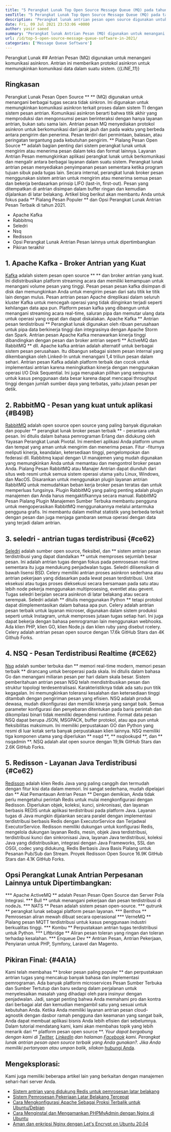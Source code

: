 ```yaml
---
title: "5 Perangkat Lunak Top Open Source Message Queue (MQ) pada tahun 2021" 
seoTitle: "5 Perangkat Lunak Top Open Source Message Queue (MQ) pada tahun 2021" 
description: "Perangkat lunak antrian pesan open source digunakan untuk menangani berbagai tugas secara tidak sinkron. Artikel ini adalah tentang 5 perangkat lunak antrian pesan open-source teratas." 
date: Fri, 09 Jul 2021 23:53:06 +0000
author: yasir saeed
summary: "Perangkat lunak Antrian Pesan (MQ) digunakan untuk menangani komunikasi asinkron. Antrian ini memberikan protokol asinkron untuk memungkinkan komunikasi data dalam suatu sistem." 
url: /id/top-5-open-source-message-queue-software-in-2021/
categories: ['Message Queue Software']
---
```


Perangkat Lunak ## Antrian Pesan (MQ) digunakan untuk menangani komunikasi asinkron. Antrian ini memberikan protokol asinkron untuk memungkinkan komunikasi data dalam suatu sistem.
{{_LINE_11_}}

## **Ringkasan**
Perangkat Lunak Pesan Open Source ** ** (MQ) digunakan untuk menangani berbagai tugas secara tidak sinkron. Ini digunakan untuk memungkinkan komunikasi asinkron terkait proses dalam sistem TI dengan sistem pesan antrian. Komunikasi asinkron berarti bahwa titik akhir yang memproduksi dan mengonsumsi pesan berinteraksi dengan hanya layanan antrian, bukan satu sama lain. Antrian pesan MQ menyediakan protokol asinkron untuk berkomunikasi dari jarak jauh dan pada waktu yang berbeda antara pengirim dan penerima. Pesan terdiri dari permintaan, balasan, atau peringatan tergantung pada kebutuhan pengirim.
** Pialang Pesan Open Source ** adalah bagian penting dari sistem perangkat lunak untuk mengirim atau menerima pesan dalam teks dan format lainnya. Layanan Antrian Pesan memungkinkan aplikasi perangkat lunak untuk berkomunikasi dan mengalir antara berbagai layanan dalam suatu sistem. Perangkat lunak antrian pesan menyediakan penyimpanan pesan sementara ketika program tujuan sibuk pada tugas lain. Secara internal, perangkat lunak broker pesan menggunakan sistem antrian untuk mengirim atau menerima semua pesan dan bekerja berdasarkan prinsip LIFO (last-in, first-out). Pesan yang ditempatkan di antrian disimpan dalam buffer ringan dan kemudian dijalankan di latar belakang.
Artikel blog berikut akan membantu Anda untuk fokus pada ** Pialang Pesan Populer ** dan Opsi Perangkat Lunak Antrian Pesan Terbaik di tahun 2021.
  * Apache Kafka
  * Rabbitmq
  * Seledri
  * Nsq
  * Redisson
  * Opsi Perangkat Lunak Antrian Pesan lainnya untuk dipertimbangkan
  * Pikiran terakhir

## 1. Apache Kafka - Broker Antrian yang Kuat
[Kafka][1] adalah sistem pesan open source ** ** dan broker antrian yang kuat. Ini didistribusikan platform streaming acara dan memiliki kemampuan untuk menangani volume pesan yang tinggi. Pesan pesan pesan kafka disimpan di disk dan memungkinkan Anda untuk mengirim pesan dari satu titik ke titik lain dengan mulus. Pesan antrian pesan Apache direplikasi dalam seluruh kluster Kafka untuk mencegah operasi yang tidak diinginkan terjadi seperti kehilangan data apa pun. Platform pesan kafka yang dibangun untuk menangani streaming acara real-time, saluran pipa dan memutar ulang data untuk operasi yang cepat dan dapat diskalakan.
Apache Kafka ** Antrian pesan terdistribusi ** Perangkat lunak digunakan oleh ribuan perusahaan untuk pipa data berkinerja tinggi dan integrasinya dengan Apache Storm dan Spark. Antrian pesan Apache Kafka menawarkan kinerja tinggi dibandingkan dengan pesan dan broker antrian seperti ** ActiveMQ dan RabbitMQ ** dll. Apache kafka antrian adalah alternatif untuk berbagai sistem pesan perusahaan. Itu dibangun sebagai sistem pesan internal yang dikembangkan oleh Linked-In untuk menangani 1,4 triliun pesan dalam sehari. Antrian pesan Kafka adalah platform terbaik dan cocok untuk implementasi antrian karena meningkatkan kinerja dengan menggunakan operasi I/O Disk Sequential. Ini juga merupakan pilihan yang sempurna untuk kasus penggunaan data besar karena dapat mencapai throughput tinggi dengan jumlah sumber daya yang terbatas, yaitu jutaan pesan per detik.

## 2. RabbitMQ - Pesan yang kuat untuk aplikasi {#B49B}
[RabbitMQ][2] adalah open source open source yang paling banyak digunakan dan populer ** perangkat lunak broker pesan terbaik ** - perantara untuk pesan. Ini ditulis dalam bahasa pemrograman Erlang dan didukung oleh Yayasan Perangkat Lunak Pivotal. Ini memberi aplikasi Anda platform umum dan tempat yang aman untuk mengirim dan menerima pesan. Fitur -fiturnya meliputi kinerja, keandalan, ketersediaan tinggi, pengelompokan dan federasi dll. Rabbitmq kapal dengan UI manajemen yang mudah digunakan yang memungkinkan Anda untuk memantau dan mengontrol broker pesan Anda.
Pialang Pesan RabbitMQ atau Manajer Antrian dapat diunduh dari situs web resmi untuk semua sistem operasi utama yaitu Linux, Windows, dan MacOS. Disarankan untuk menggunakan plugin layanan antrian RabbitMQ untuk memudahkan beban kerja broker pesan teratas dan untuk memperluas fungsinya. Plugin RabbitMQ yang paling penting adalah plugin manajemen dan Anda harus mengaktifkannya secara manual. RabbitMQ Pesan Pialang Plugin Manajemen Sumber Terbuka membantu pengguna untuk mengoperasikan RabbitMQ menggunakannya melalui antarmuka pengguna grafis. Ini membantu dalam melihat statistik yang berbeda terkait dengan pesan dan juga menjaga gambaran semua operasi dengan data yang terjadi dalam antrian.

## 3. seledri - antrian tugas terdistribusi {#ce62}
[Seledri][3] adalah sumber open source, fleksibel, dan ** sistem antrian pesan terdistribusi yang dapat diandalkan ** untuk memproses sejumlah besar pesan. Ini adalah antrian tugas dengan fokus pada pemrosesan real-time sementara itu juga mendukung penjadwalan tugas. Seledri dilisensikan di bawah lisensi BSD. Celery memiliki antrian proses asinkron sederhana atau antrian pekerjaan yang didasarkan pada lewat pesan terdistribusi. Unit eksekusi atau tugas proses dieksekusi secara bersamaan pada satu atau lebih node pekerja menggunakan multiprosesing, eventlet atau gevent. Tugas seledri berjalan secara asinkron di latar belakang atau secara serempak.
Seledri adalah ** ditulis menggunakan Python ** tetapi protokol dapat diimplementasikan dalam bahasa apa pun. Celery adalah antrian pesan terbaik untuk layanan microser, digunakan dalam sistem produksi seperti untuk Instagram, untuk memproses jutaan tugas setiap hari. Ini juga dapat bekerja dengan bahasa pemrograman lain menggunakan webhooks. Ada klien PHP, klien GO, klien Node.js dan klien ruby ​​yang disebut rcelery. Celery adalah antrian pesan open source dengan 17.6k GitHub Stars dan 4K Github Forks.

## 4. NSQ - Pesan Terdistribusi Realtime {#CE62}
[Nsq][4] adalah sumber terbuka dan ** memori real-time modern, memori pesan terbaik ** dirancang untuk beroperasi pada skala. Ini ditulis dalam bahasa Go dan menangani miliaran pesan per hari dalam skala besar. Sistem pemberitahuan antrian pesan NSQ telah mendistribusikan pesan dan struktur topologi terdesentralisasi. Karakteristiknya tidak ada satu pun titik kegagalan. Ini memungkinkan toleransi kesalahan dan ketersediaan tinggi ditambah dengan pengiriman pesan yang efisien.
NSQ adalah produk dewasa, mudah dikonfigurasi dan memiliki kinerja yang sangat baik. Semua parameter konfigurasi dan penyebaran ditentukan pada baris perintah dan dikompilasi binari tidak memiliki dependensi runtime. Format data pesan NSQ dapat berupa JSON, MSGPACK, buffer protokol, atau apa pun untuk fleksibilitas maksimum. Ini memiliki perpustakaan GO dan Python yang resmi di luar kotak serta banyak perpustakaan klien lainnya. NSQ memiliki tiga komponen utama yang diperlukan ** nsqd **, ** nsqlookupd **, dan ** nsqadmin **. NSQ adalah alat open source dengan 19,9k GitHub Stars dan 2.6K GitHub Forks.

## 5. Redisson - Layanan Java Terdistribusi {#Ce62}
[Redisson][5] adalah klien Redis Java yang paling canggih dan termudah dengan fitur kisi data dalam memori. Ini sangat sederhana, mudah dipelajari dan ** Alat Pemantauan Antrian Pesan ** Dengan demikian, Anda tidak perlu mengetahui perintah Redis untuk mulai mengkonfigurasi dengan Redisson. Diperlukan objek, koleksi, kunci, sinkronisasi, dan layanan berbasis REDIS untuk aplikasi terdistribusi pada platform Java. Layanan tugas di Java mungkin dijalankan secara paralel dengan implementasi terdistribusi berbasis Redis dengan ExecutorService dan Terjadwal ExecutorService.
Redisson memiliki dukungan untuk konfigurasi Redis, mengelola dukungan layanan Redis, mesin, objek Java terdistribusi, terdistribusi kunci dan sinkronisasi Java, layanan Java terdistribusi, koleksi Java yang didistribusikan, integrasi dengan Java Frameworks, SSL dan OSGI, codec yang didukung, Redis Berbasis Java Basis Pialang untuk Pesanan Pub/Sub dan Stream. Proyek Redisson Open Source 16.9K GitHub Stars dan 4.1K GitHub Forks.

## Opsi Perangkat Lunak Antrian Perpesanan Lainnya untuk Dipertimbangkan:
  *** Apache ActiveMQ ** adalah Pesan Pesan Open Source dan Server Pola Integrasi.
  *** Bull ** untuk menangani pekerjaan dan pesan terdistribusi di nodeJs.
  *** NATS ** Pesan adalah sistem pesan open-source.
  *** qutrunk ** perangkat lunak sebagai platform pesan layanan.
  *** Benthos ** Pemrosesan aliran mewah dibuat secara operasional
  *** VerneMQ ** Pialang pesan MQTT terdistribusi untuk kasus penggunaan industri berkualitas tinggi.
  *** Kombu ** Perpustakaan antrian tugas terdistribusi untuk Python.
  *** Liftbridge ** Aliran pesan toleran yang ringan dan toleran terhadap kesalahan.
  *** Enqueue Dev ** Antrian Pesan, Antrian Pekerjaan, Penyiaran untuk PHP, Symfony, Laravel dan Magento.

## Pikiran Final: {#4A1A}
Kami telah membahas ** broker pesan paling populer ** dan perpustakaan antrian tugas yang mencakup banyak bahasa dan implementasi pemrograman. Ada banyak platform microservices Pesan Sumber Terbuka dan Sumber Tertutup dan baru sedang dalam perjalanan untuk menyelesaikan masalah yang dihadapi oleh para insinyur dengan penjadwalan. Jadi, sangat penting bahwa Anda memahami pro dan kontra dari berbagai alat dan kemudian mengambil satu yang sesuai untuk kebutuhan Anda. Ketika Anda memiliki layanan antrian pesan cloud-agnostik dengan dasbor ramah pengguna dan keamanan yang sangat baik, Anda dapat membuat aplikasi bisnis Anda lebih efisien dari sebelumnya. Dalam tutorial mendatang kami, kami akan membahas topik yang lebih menarik dari ** platform pesan open source **.
_Your dapat bergabung dengan kami di [Twitter][6], [LinkedIn][7] dan halaman [Facebook][8] kami. Perangkat lunak antrian pesan open source terbaik yang Anda gunakan?. Jika Anda memiliki pertanyaan atau umpan balik, silakan_ [hubungi Anda][9].

## Mengeksplorasi:
Kami juga memiliki beberapa artikel lain yang berkaitan dengan manajemen sehari-hari server Anda.
  * [Sistem antrian yang didukung Redis untuk pemrosesan latar belakang][10]
  * [Sistem Pemrosesan Pekerjaan Latar Belakang Tercepat][11]
  * [Cara Mengkonfigurasi Apache Sebagai Proksi Terbalik untuk Ubuntu/Debian][12]
  * [Cara Menginstal dan Mengamankan PHPMyAdmin dengan Nginx di Ubuntu][13]
  * [Aman dan enkripsi Nginx dengan Let's Encrypt on Ubuntu 20.04][14]

  
[1]: https://kafka.apache.org/
[2]: https://www.rabbitmq.com/
[3]: https://docs.celeryproject.org/en/stable/
[4]: https://nsq.io/
[5]: https://redisson.org/
[6]: https://twitter.com/containerize_co
[7]: https://www.linkedin.com/company/containerize/
[8]: http://facebook.com/containerize
[9]: mailto:yasir.saeed@aspose.com
[10]: https://products.containerize.com/message-queue-software/resque/
[11]: https://products.containerize.com/message-queue-software/sidekiq/
[12]: https://blog.containerize.com/web-server-solution-stack/how-to-configure-apache-as-a-reverse-proxy-for-ubuntudebian/
[13]: https://blog.containerize.com/web-server-solution-stack/how-to-install-and-secure-phpmyadmin-with-nginx-on-ubuntu/
[14]: https://blog.containerize.com/web-server-solution-stack/how-to-secure-nginx-with-letsencrypt-on-ubuntu-20-04/
